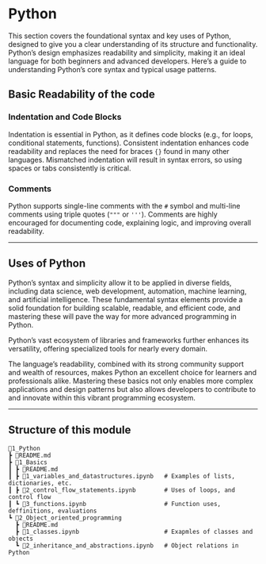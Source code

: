 # Python

This section covers the foundational syntax and key uses of Python, designed to give you a clear understanding of its structure and functionality. Python’s design emphasizes readability and simplicity, making it an ideal language for both beginners and advanced developers. Here’s a guide to understanding Python’s core syntax and typical usage patterns.

## Basic Readability of the code

### Indentation and Code Blocks
Indentation is essential in Python, as it defines code blocks (e.g., for loops, conditional statements, functions). Consistent indentation enhances code readability and replaces the need for braces `{}` found in many other languages. Mismatched indentation will result in syntax errors, so using spaces or tabs consistently is critical.

###  Comments
Python supports single-line comments with the `#` symbol and multi-line comments using triple quotes (`"""` or `'''`). Comments are highly encouraged for documenting code, explaining logic, and improving overall readability.

---
## Uses of Python

Python’s syntax and simplicity allow it to be applied in diverse fields, including data science, web development, automation, machine learning, and artificial intelligence. These fundamental syntax elements provide a solid foundation for building scalable, readable, and efficient code, and mastering these will pave the way for more advanced programming in Python.

Python’s vast ecosystem of libraries and frameworks further enhances its versatility, offering specialized tools for nearly every domain.

The language’s readability, combined with its strong community support and wealth of resources, makes Python an excellent choice for learners and professionals alike. Mastering these basics not only enables more complex applications and design patterns but also allows developers to contribute to and innovate within this vibrant programming ecosystem.

---

## Structure of this module

```
📂1_Python
┣ 📜README.md
┣ 📂1_Basics
┃ ┣ 📜README.md
┃ ┣ 📜1_variables_and_datastructures.ipynb   # Examples of lists, dictionaries, etc.
┃ ┣ 📜2_control_flow_statements.ipynb        # Uses of loops, and control flow
┃ ┗ 📜3_functions.ipynb                      # Function uses, deffinitions, evaluations
┗ 📂2_Object_oriented_programming            
  ┣ 📜README.md
  ┣ 📜1_classes.ipynb                        # Exapmles of classes and objects
  ┗ 📜2_inheritance_and_abstractions.ipynb   # Object relations in Python
```